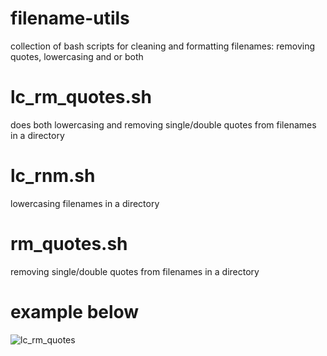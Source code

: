 # filename-utils
collection of bash scripts for cleaning and formatting filenames: removing quotes, lowercasing and or both

# lc_rm_quotes.sh
does both lowercasing and removing single/double quotes from filenames in a directory

# lc_rnm.sh
lowercasing filenames in a directory

# rm_quotes.sh
removing single/double quotes from filenames in a directory

# example below

![lc_rm_quotes](https://github.com/user-attachments/assets/0005a310-fe95-4c48-8d5e-8c73ff1b7fee)
